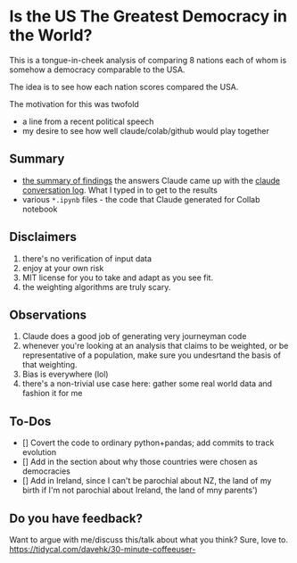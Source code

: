 # Is the US The Greatest Democracy in the World?
This is a tongue-in-cheek analysis of comparing 8 nations each of whom is somehow a democracy comparable to the USA.

The idea is to see how each nation scores compared the USA.

The motivation for this was twofold
* a line from a recent political speech
* my desire to see how well claude/colab/github would play together

## Summary
* [the summary of findings](democracy-metrics-analysis-summary.md) the answers Claude came up with
the [claude conversation log](user-instructions-summary.md). What I typed in to get to the results
* various `*.ipynb` files - the code that Claude generated for Collab notebook
## Disclaimers
1. there's no verification of input data
2. enjoy at your own risk
3. MIT license for you to take and adapt as you see fit.
4. the weighting algorithms are truly scary.

## Observations
1. Claude does a good job of generating very journeyman code
2. whenever you're looking at an analysis that claims to be weighted, or be representative of a population, make sure you undesrtand the basis of that weighting.
3. Bias is everywhere (lol)
4. there's a non-trivial use case here: gather some real world data and fashion it for me


## To-Dos
- [] Covert the code to ordinary python+pandas; add commits to track evolution
- [] Add in the section about why those countries were chosen as democracies
- [] Add in Ireland, since I can't be parochial about NZ, the land of my birth if I'm not parochial about Ireland, the land of mny parents')

## Do you have feedback?
Want to argue with me/discuss this/talk about what you think? Sure, love to. https://tidycal.com/davehk/30-minute-coffeeuser-